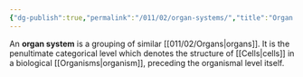 ```yaml
---
{"dg-publish":true,"permalink":"/011/02/organ-systems/","title":"Organ Systems","tags":["BIOL422"]}
---
```


An **organ system** is a grouping of similar [[011/02/Organs\|organs]]. It is the penultimate categorical level which denotes the structure of [[Cells\|cells]] in a biological [[Organisms\|organism]], preceding the organismal level itself.